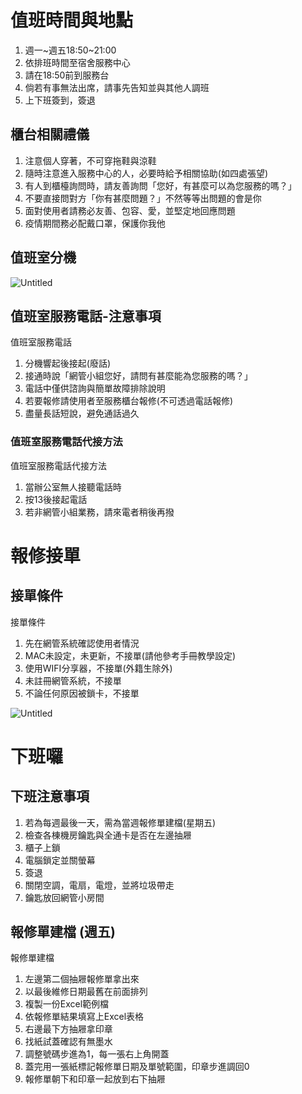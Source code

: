 # 值班時間與地點

1. 週一~週五18:50~21:00
2. 依排班時間至宿舍服務中心
3. 請在18:50前到服務台
4. 倘若有事無法出席，請事先告知並與其他人調班
5. 上下班簽到，簽退

## 櫃台相關禮儀

1. 注意個人穿著，不可穿拖鞋與涼鞋
2. 隨時注意進入服務中心的人，必要時給予相關協助(如四處張望)
3. 有人到櫃檯詢問時，請友善詢問「您好，有甚麼可以為您服務的嗎？」
4. 不要直接問對方「你有甚麼問題？」不然等等出問題的會是你
5. 面對使用者請務必友善、包容、愛，並堅定地回應問題
6. 疫情期間務必配戴口罩，保護你我他

## 值班室分機

![Untitled](https://s3-us-west-2.amazonaws.com/secure.notion-static.com/a74eafd7-2e31-4b37-aa2b-22704bb5a70f/Untitled.png)

## 值班室服務電話-注意事項

值班室服務電話

1. 分機響起後接起(廢話)
2. 接通時說「網管小組您好，請問有甚麼能為您服務的嗎？」
3. 電話中僅供諮詢與簡單故障排除說明
4. 若要報修請使用者至服務櫃台報修(不可透過電話報修)
5. 盡量長話短說，避免通話過久

### 值班室服務電話代接方法

值班室服務電話代接方法

1. 當辦公室無人接聽電話時
2. 按13後接起電話
3. 若非網管小組業務，請來電者稍後再撥

# 報修接單

## 接單條件

接單條件

1. 先在網管系統確認使用者情況
2. MAC未設定，未更新，不接單(請他參考手冊教學設定)
3. 使用WIFI分享器，不接單(外籍生除外)
4. 未註冊網管系統，不接單
5. 不論任何原因被鎖卡，不接單

![Untitled](https://s3-us-west-2.amazonaws.com/secure.notion-static.com/c46ebaeb-3427-4f0e-bfc3-8e7b6e37564c/Untitled.png)

# 下班囉

## 下班注意事項

1. 若為每週最後一天，需為當週報修單建檔(星期五)
2. 檢查各棟機房鑰匙與全通卡是否在左邊抽屜
3. 櫃子上鎖
4. 電腦鎖定並關螢幕
5. 簽退
6. 關閉空調，電扇，電燈，並將垃圾帶走
7. 鑰匙放回網管小房間

## 報修單建檔 (週五)

報修單建檔

1. 左邊第二個抽屜報修單拿出來
2. 以最後維修日期最舊在前面排列
3. 複製一份Excel範例檔
4. 依報修單結果填寫上Excel表格
5. 右邊最下方抽屜拿印章
6. 找紙試蓋確認有無墨水
7. 調整號碼步進為1，每一張右上角開蓋
8. 蓋完用一張紙標記報修單日期及單號範圍，印章步進調回0
9. 報修單朝下和印章一起放到右下抽屜